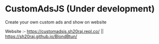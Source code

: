 # CustomAdsJS (Under development)
Create your own custom ads and show on website

Website :- https://customadsjs.sh20raj.repl.co/ ||  https://sh20raj.github.io/BlondBtun/
